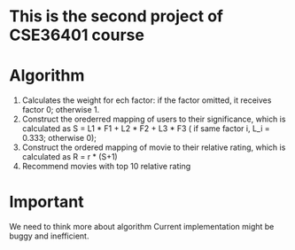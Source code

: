 # This is the second project of CSE36401 course

# Algorithm
1. Calculates the weight for ech factor: if the factor omitted, it receives factor 0; otherwise 1.
2. Construct the orederred mapping of users to their significance, which is calculated as S = L1 * F1 + L2 * F2 + L3 * F3 ( if same factor i, L_i = 0.333; otherwise 0); 
3. Construct the ordered mapping of movie to their relative rating, which is calculated as R = r * (S+1)
4. Recommend movies with top 10 relative rating


# Important
We need to think more about algorithm
Current implementation might be buggy and inefficient.
